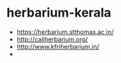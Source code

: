 # herbarium-kerala

* https://herbarium.stthomas.ac.in/
* http://caliherbarium.org/
* http://www.kfriherbarium.in/
* 
